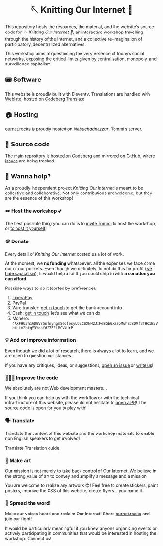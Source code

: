 <h1 align='center'>🪡 Knitting Our Internet 🧶</h1>

This repository hosts the resources, the material, and the website’s source code for *🪡 [Knitting Our Internet](https://ournet.org 'Knitting Our Internet – website') 🧶*, an interactive workshop travelling through the history of the Internet, and a collective re-imagination of participatory, decentralized alternatives.

This workshop aims at questioning the very essence of today’s social networks, exposing the critical limits given by centralization, monopoly, and surveillance capitalism.

## 📟 Software

This website is proudly built with [Eleventy](https://11ty.dev/ 'Eleventy official website'). Translations are handled with [Weblate](https://weblate.org), hosted on [Codeberg Translate](https://translate.codeberg.org)

## 🏠 Hosting

[ournet.rocks](https://ournet.rocks '🪡 Knitting Our Internet 🧶') is proudly hosted on [*Nebuchadnezzar*](https://tommi.space/neb/ 'Nebuchadnezzar info on tommi.space'), Tommi’s server.

## 👾 Source code

The main repository is [hosted on Codeberg](https://codeberg.org/tommi/ournet 'ournet on Codeberg') and mirrored on [GitHub](https://github.com/xplosionmind/ournet 'ournet on GitHub'), where [issues](https://github.com/xplosiomind/tommi.space/issues 'ournet issues on GitHub') are being tracked.

## 💝 Wanna help?

As a proudly independent project <cite>Knitting Our Internet</cite> is meant to be collective and collaborative. Not only contributions are welcome, but they are the essence of this workshop!

### 🪢 Host the workshop 💕

The best possible thing you can do is to [invite Tommi](https://ournet.rocks/invite/) to host the workshop, or [to host it yourself](https://ournet.rocks/knit/ 'The Weaver kit')!

### 🪙 Donate

Every detail of <cite>Knitting Our Internet</cite> costed us a lot of work.

At the moment, we **no funding** whatsoever: all the expenses we face come our of our pockets. Even though we definitely do not do this for profit ([we hate capitalism](/knit/#surveillance-capitalism 'Section on Surveillance capitalism in The Weaver kit')), it would help a lot if you could chip in with **a donation you can afford**.

Possible ways to do it (sorted by preference):

1. [LiberaPay](https://liberapay.com/tommi/ 'Tommi on LiberaPay')
1. [PayPal](https://paypal.me/xplosionmind '@xplosionmind on PayPal.me')
1. Wire transfer: [get in touch](mailto:surfing@tommi.space) to get the bank account info
1. Cash: [get in touch](mailto:surfing@tommi.space), let’s see what we can do
1. Monero: `4AXFHU3h1GDGVr5nfnyngmSepfesyUJxCSXNH2JzFeBGbGxzzoMuhSCBDVf3THK1E5VnfLLm2hfgV3YosYd27ZFLMCVNUrP`

### 💡 Add or improve information

Even though we did a lot of research, there is always a lot to learn, and we are open to question our stances.

If you have any critiques, ideas, or suggestions, [open an issue](https://github.com/xplosionmind/ournet/issues/new 'New issue for ournet on GitHub') or [write us](mailto:surfing@tommi.space)!

### 🧑🏽‍💻 Improve the code

We absolutely are not Web development masters…

If you think you can help us with the workflow or with the technical infrastructure of this website, please do not hesitate to [open a PR](https://codeberg.org/tommi/ournet/pulls 'ournet on Codeberg')! The source code is open for you to play with!

### 🗣️ Translate

Translate the content of this website and the workshop materials to enable non English speakers to get involved!

<div class='flex'>
	<a class='yellow button' href='https://translate.codeberg.org/projects/ournet/' title='ournet on Codeberg Translate (Weblate)'>Translate</a>
	<a class='blue button' href='https://translate.codeberg.org/projects/ournet/#information' title='Info page for ournet on Codeberg Translate (Weblate)'>Translation guide</a>
</div>

### 🎨 Make art

Our mission is not merely to take back control of Our Internet. We believe in the strong value of art to convey and amplify a message and a mission.

You are welcome to realize any artwork 😎! Feel free to create stickers, paint posters, improve the CSS of this website, create flyers… you name it.

### 📣 Spread the word!

Make our voices heard and reclaim Our Internet! Share [ournet.rocks](https://ournet.rocks/) and join our fight!

It would be particularly meaningful if you knew anyone organizing events or actively participating in communities that would be interested in hosting the workshop. Connect us!
